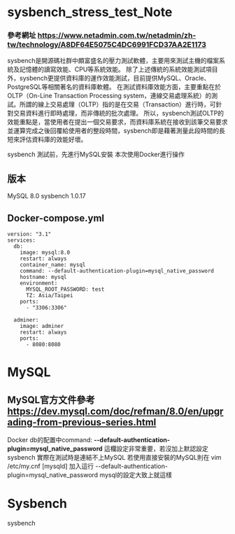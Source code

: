 # sysbench_stress_test_Note

### 參考網址 https://www.netadmin.com.tw/netadmin/zh-tw/technology/A8DF64E5075C4DC6991FCD37AA2E1173

sysbench是開源碼社群中頗富盛名的壓力測試軟體，主要用來測試主機的檔案系統及記憶體的讀寫效能、CPU等系統效能。
除了上述傳統的系統效能測試項目外，sysbench更提供資料庫的運作效能測試，目前提供MySQL、Oracle、PostgreSQL等相關著名的資料庫軟體。
在測試資料庫效能方面，主要重點在於OLTP（On-Line Transaction Processing system，連線交易處理系統）的測試。所謂的線上交易處理（OLTP）指的是在交易（Transaction）進行時，可針對交易資料進行即時處理，而非傳統的批次處理。
所以，sysbench測試OLTP的效能重點是，當使用者在提出一個交易要求，而資料庫系統在接收到該筆交易要求並運算完成之後回覆給使用者的整段時間，sysbench即是藉著測量此段時間的長短來評估資料庫的效能好壞。

sysbench 測試前，先進行MySQL安裝
本次使用Docker進行操作

## 版本
MySQL 8.0
sysbench 1.0.17
## Docker-compose.yml

```
version: "3.1"
services:
  db:
    image: mysql:8.0
    restart: always
    container_name: mysql
    command: --default-authentication-plugin=mysql_native_password 
    hostname: mysql
    environment:
      MYSQL_ROOT_PASSWORD: test
      TZ: Asia/Taipei
    ports:
      - "3306:3306"
    
  adminer:
    image: adminer
    restart: always
    ports:
      - 8080:8080
```


# MySQL
## MySQL官方文件參考 https://dev.mysql.com/doc/refman/8.0/en/upgrading-from-previous-series.html

Docker db的配置中command: **--default-authentication-plugin=mysql_native_password** 這欄設定非常重要，若沒加上默認設定 sysbench 實際在測試時是連結不上MySQL
若使用直接安裝的MySQL則在 vim /etc/my.cnf [mysqld] 加入這行 --default-authentication-plugin=mysql_native_password
mysql的設定大致上就這樣

# Sysbench 
sysbench 

